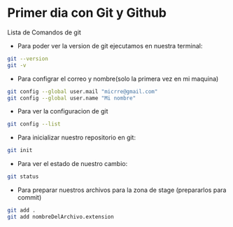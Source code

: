 # Primer dia con Git y Github

Lista de Comandos de git

* Para poder ver la version de git 
ejecutamos en nuestra terminal:

```bash
git --version
git -v
```

* Para configrar el correo y nombre(solo la primera vez en mi maquina)


```bash
git config --global user.mail "micrre@gmail.com"
git config --global user.name "Mi nombre"
```

* Para ver la configuracion de git

```bash
git config --list
```
* Para inicializar nuestro repositorio en git:

```bash
git init
```

* Para ver el estado de nuestro cambio:

```bash
git status
```

* Para preparar nuestros archivos para la zona de stage (prepararlos para commit)
```bash
git add .
git add nombreDelArchivo.extension
```




